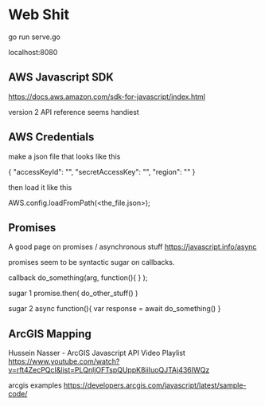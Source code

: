 # Web Shit

go run serve.go

localhost:8080


## AWS Javascript SDK

https://docs.aws.amazon.com/sdk-for-javascript/index.html

version 2 API reference seems handiest


## AWS Credentials

make a json file that looks like this

{ "accessKeyId": "<accessKeyId>", "secretAccessKey": "<secretAccessKey>", "region": "<region>" }

then load it like this

AWS.config.loadFromPath(<the_file.json>);



## Promises

A good page on promises / asynchronous stuff 
https://javascript.info/async



promises seem to be syntactic sugar on callbacks.

callback
do_something(arg, function(){ } );

sugar 1
promise.then( do_other_stuff() )

sugar 2
async function(){
    var response = await do_something()
}


## ArcGIS Mapping

Hussein Nasser - ArcGIS Javascript API Video Playlist
https://www.youtube.com/watch?v=rft4ZecPQcI&list=PLQnljOFTspQUppK8iiIuoQJTAj436IWQz


arcgis examples
https://developers.arcgis.com/javascript/latest/sample-code/

